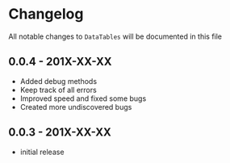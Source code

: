 # Changelog

All notable changes to `DataTables` will be documented in this file

## 0.0.4 - 201X-XX-XX

- Added debug methods
- Keep track of all errors
- Improved speed and fixed some bugs
- Created more undiscovered bugs 

## 0.0.3 - 201X-XX-XX

- initial release
